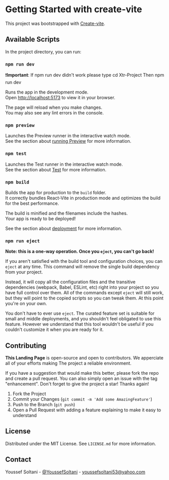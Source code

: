 # Getting Started with create-vite

This project was bootstrapped with [Create-vite](https://github.com/vitejs/vite/tree/main/packages/create-vite).

## Available Scripts

In the project directory, you can run:

### `npm run dev`
:heavy_exclamation_mark:**Important**: If npm run dev didn't work please type cd Xtr-Project Then npm run dev

Runs the app in the development mode.\
Open [http://localhost:5173](http://localhost:5173) to view it in your browser.

The page will reload when you make changes.\
You may also see any lint errors in the console.

### `npm preview`

Launches the Preview runner in the interactive watch mode.\
See the section about [running Preview](https://vitejs.dev/guide/static-deploy.html) for more information.

### `npm test`

Launches the Test runner in the interactive watch mode.\
See the section about [Test](https://vitejs.dev/guide/static-deploy.html#testing-the-app-locally) for more information.

### `npm build`

Builds the app for production to the `build` folder.\
It correctly bundles React-Vite in production mode and optimizes the build for the best performance.

The build is minified and the filenames include the hashes.\
Your app is ready to be deployed!

See the section about [deployment](https://vitejs.dev/guide/static-deploy.html) for more information.

### `npm run eject`

**Note: this is a one-way operation. Once you `eject`, you can't go back!**

If you aren't satisfied with the build tool and configuration choices, you can `eject` at any time. This command will remove the single build dependency from your project.

Instead, it will copy all the configuration files and the transitive dependencies (webpack, Babel, ESLint, etc) right into your project so you have full control over them. All of the commands except `eject` will still work, but they will point to the copied scripts so you can tweak them. At this point you're on your own.

You don't have to ever use `eject`. The curated feature set is suitable for small and middle deployments, and you shouldn't feel obligated to use this feature. However we understand that this tool wouldn't be useful if you couldn't customize it when you are ready for it.

<!-- CONTRIBUTING -->
## Contributing

**This Landing Page** is open-source and open to contributors. We apperciate all of your efforts making The project a reliable environment.

If you have a suggestion that would make this better, please fork the repo and create a pull request. You can also simply open an issue with the tag "enhancement".
Don't forget to give the project a star! Thanks again!

1. Fork the Project
3. Commit your Changes (`git commit -m 'Add some AmazingFeature'`)
4. Push to the Branch (`git push`)
5. Open a Pull Request with adding a feature explaining to make it easy to understand

<!-- LICENSE -->
## License

Distributed under the MIT License. See `LICENSE.md` for more information.

<!-- CONTACT -->
## Contact

Youssef Soltani - [@YoussefSoltani](https://twitter.com/Youssef60459694) - youssefsoltani53@yahoo.com
